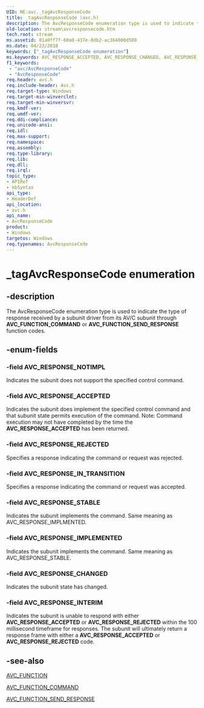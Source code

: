 ```yaml
---
UID: NE:avc._tagAvcResponseCode
title: _tagAvcResponseCode (avc.h)
description: The AvcResponseCode enumeration type is used to indicate the type of response received by a subunit driver from its AV/C subunit through AVC_FUNCTION_COMMAND or AVC_FUNCTION_SEND_RESPONSE function codes.
old-location: stream\avcresponsecode.htm
tech.root: stream
ms.assetid: 81a0ff7f-60a0-437e-8db2-ac364000d580
ms.date: 04/23/2018
keywords: ["_tagAvcResponseCode enumeration"]
ms.keywords: AVC_RESPONSE_ACCEPTED, AVC_RESPONSE_CHANGED, AVC_RESPONSE_IMPLEMENTED, AVC_RESPONSE_INTERIM, AVC_RESPONSE_IN_TRANSITION, AVC_RESPONSE_NOTIMPL, AVC_RESPONSE_REJECTED, AVC_RESPONSE_STABLE, AvcResponseCode, AvcResponseCode enumeration [Streaming Media Devices], _tagAvcResponseCode, avc/AVC_RESPONSE_ACCEPTED, avc/AVC_RESPONSE_CHANGED, avc/AVC_RESPONSE_IMPLEMENTED, avc/AVC_RESPONSE_INTERIM, avc/AVC_RESPONSE_IN_TRANSITION, avc/AVC_RESPONSE_NOTIMPL, avc/AVC_RESPONSE_REJECTED, avc/AVC_RESPONSE_STABLE, avc/AvcResponseCode, avcref_28d2a6d6-4b1f-4b5e-af90-294da5dd14e5.xml, stream.avcresponsecode
f1_keywords:
 - "avc/AvcResponseCode"
 - "AvcResponseCode"
req.header: avc.h
req.include-header: Avc.h
req.target-type: Windows
req.target-min-winverclnt: 
req.target-min-winversvr: 
req.kmdf-ver: 
req.umdf-ver: 
req.ddi-compliance: 
req.unicode-ansi: 
req.idl: 
req.max-support: 
req.namespace: 
req.assembly: 
req.type-library: 
req.lib: 
req.dll: 
req.irql: 
topic_type:
- APIRef
- kbSyntax
api_type:
- HeaderDef
api_location:
- avc.h
api_name:
- AvcResponseCode
product:
- Windows
targetos: Windows
req.typenames: AvcResponseCode
---
```


# _tagAvcResponseCode enumeration


## -description


The AvcResponseCode enumeration type is used to indicate the type of response received by a subunit driver from its AV/C subunit through <b>AVC_FUNCTION_COMMAND</b> or <b>AVC_FUNCTION_SEND_RESPONSE</b> function codes.


## -enum-fields




### -field AVC_RESPONSE_NOTIMPL

Indicates the subunit does not support the specified control command.


### -field AVC_RESPONSE_ACCEPTED

Indicates the subunit does implement the specified control command and that subunit state permits execution of the command. Note: Command execution may not have completed by the time the <b>AVC_RESPONSE_ACCEPTED</b> has been returned.


### -field AVC_RESPONSE_REJECTED

Specifies a response indicating the command or request was rejected.


### -field AVC_RESPONSE_IN_TRANSITION

Specifies a response indicating the command or request was accepted.


### -field AVC_RESPONSE_STABLE

Indicates the subunit implements the command. Same meaning as AVC_RESPONSE_IMPLMENTED.


### -field AVC_RESPONSE_IMPLEMENTED

Indicates the subunit implements the command. Same meaning as AVC_RESPONSE_STABLE.


### -field AVC_RESPONSE_CHANGED

Indicates the subunit state has changed.


### -field AVC_RESPONSE_INTERIM

Indicates the subunit is unable to respond with either <b>AVC_RESPONSE_ACCEPTED</b> or <b>AVC_RESPONSE_REJECTED</b> within the 100 millisecond timeframe for responses. The subunit will ultimately return a response frame with either a <b>AVC_RESPONSE_ACCEPTED</b> or <b>AVC_RESPONSE_REJECTED</b> code.


## -see-also




<a href="https://docs.microsoft.com/windows-hardware/drivers/ddi/avc/ne-avc-_tagavc_function">AVC_FUNCTION</a>



<a href="https://docs.microsoft.com/windows-hardware/drivers/stream/avc-function-command">AVC_FUNCTION_COMMAND</a>



<a href="https://docs.microsoft.com/windows-hardware/drivers/stream/avc-function-send-response">AVC_FUNCTION_SEND_RESPONSE</a>
 

 


